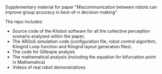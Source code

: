 Supplementary material for paper "Miscommunication between robots can improve group accuracy in best-of-n decision-making"

The repo includes:

   *  Source code of the Kilobot software for all the collective perception scenario analysed within the paper;
   *  The ARGoS simulation code (configuration file, robot control algorithm, Kilogrid Loop function and Kilogrid layout generation files).
   *  The code for Gillespie analysis
   *  The mathematical analysis (including the equation for bifurcation point in Mathematica)
   *  Videos of real robot demonstrations
